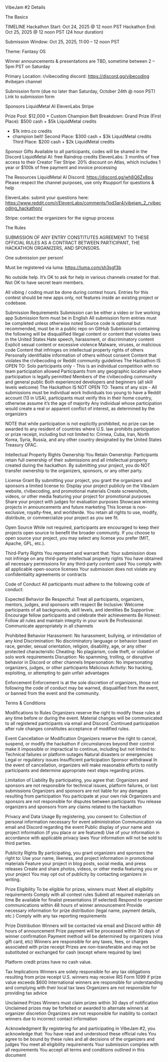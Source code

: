 VibeJam #2 Details



The Basics

TIMELINE
Hackathon Start:	Oct 24, 2025 @ 12 noon PST 
Hackathon End:	Oct 25, 2025 @ 12 noon PST
(24 hour duration)

Submission Window:	Oct 25, 2025, 11:00 – 12 noon PST 

Theme: Fantasy OS

Winner announcements & presentations are TBD, sometime between 2 – 5pm PST on Saturday 

Primary Location: r/vibecoding discord: https://discord.gg/vibecoding 
#vibejam channel 

Submission form (due no later than Saturday, October 24th @ noon PST)
Link to submission form

Sponsors
LiquidMetal AI
ElevenLabs
Stripe 

Prize Pool: $12,000 + Custom Champion Belt 
Breakdown:
Grand Prize (First Place): $500 cash + $5k LiquidMetal credits 
+ $1k intro.co credits 
+ champion belt! 
Second Place: $300 cash + $3k LiquidMetal credits
Third Place: $200 cash + $2k LiquidMetal credits

Sponsor Gifts
Available to all participants, codes will be shared in the Discord 
LiquidMetal AI: free Raindrop credits 
ElevenLabs: 3 months of free access to their Creator Tier
Stripe: 20% discount on Atlas, which includes 1 year or $100k of free payment and invoice processing

The Resources 
LiquidMetal AI Discord: https://discord.gg/wh8Q6Zx8pu 
Please respect the channel purposes, use only #support for questions & help 


ElevenLabs: submit your questions here:
https://www.reddit.com/r/ElevenLabs/comments/1od3ar4/vibejam_2_rvibecoding_hackathon/ 


Stripe: contact the organizers for the signup process  

The Rules

SUBMISSION OF ANY ENTRY CONSTITUTES AGREEMENT TO THESE OFFICIAL RULES AS A CONTRACT BETWEEN PARTICIPANT, THE HACKATHON ORGANIZERS, AND SPONSORS.


One submission per person! 


Must be registered via luma: https://luma.com/sh3sgf3b 


No outside help.
It’s OK to ask for help in various channels created for that. Not OK to have secret team members. 


All vibing / coding must be done during contest hours. 
Entries for this contest should be new apps only, not features inside an existing project or codebase.



Submission Requirements
Submission can be either a video or live working app 
Submission form must be in English 
All submission form entries must be completed unless otherwise noted
Source code is optional but recommended, must be in a public repo on GitHub 
Submissions containing the following will be disqualified
Illegal content or content that violates laws in the United States
Hate speech, harassment, or discriminatory content
Explicit sexual content or excessive violence
Malware, viruses, or malicious code
Content that infringes on intellectual property rights of others
Personally identifiable information of others without consent
Content that violates the r/vibecoding or Reddit community guidelines
The Hackathon IS OPEN TO:
Solo participants only - This is an individual competition with no team participation allowed
Participants from any geographic location where participation is legally permitted
Members of the r/vibecoding community and general public
Both experienced developers and beginners (all skill levels welcome)
The Hackathon IS NOT OPEN TO:
Teams of any size - All submissions must be individual work
Individuals too young to have a Reddit account (13 in USA), participants must verify this in their home country, otherwise assume it’s the age of majority 
Any individual whose participation would create a real or apparent conflict of interest, as determined by the organizers

NOTE that while participation is not explicitly prohibited, no prize can be awarded to any resident of countries where U.S. law prohibits participation or prize receipt, including but not limited to: Crimea, Cuba, Iran, North Korea, Syria, Russia, and any other country designated by the United States Treasury OFAC.
 

Intellectual Property Rights
Ownership
You Retain Ownership: Participants retain full ownership of their submissions and all intellectual property created during the hackathon. By submitting your project, you do NOT transfer ownership to the organizers, sponsors, or any other party.

License Grant
By submitting your project, you grant the organizers and sponsors a limited license to:
Display your project publicly on the VibeJam website, r/vibecoding, and promotional materials
Create screenshots, videos, or other media featuring your project for promotional purposes
Share your project with judges for evaluation purposes
Showcase winning projects in announcements and future marketing
This license is non-exclusive, royalty-free, and worldwide. You retain all rights to use, modify, distribute, or commercialize your project as you see fit.

Open Source
While not required, participants are encouraged to keep their projects open source to benefit the broader community. If you choose to open source your project, you may select any license you prefer (MIT, Apache, GPL, etc.).

Third-Party Rights
You represent and warrant that:
Your submission does not infringe on any third-party intellectual property rights
You have obtained all necessary permissions for any third-party content used
You comply with all applicable open-source licenses
Your submission does not violate any confidentiality agreements or contracts


Code of Conduct
All participants must adhere to the following code of conduct:

Expected Behavior
Be Respectful: Treat all participants, organizers, mentors, judges, and sponsors with respect
Be Inclusive: Welcome participants of all backgrounds, skill levels, and identities
Be Supportive: Encourage fellow participants and celebrate their achievements
Be Honest: Follow all rules and maintain integrity in your work
Be Professional: Communicate appropriately in all channels

Prohibited Behavior
Harassment: No harassment, bullying, or intimidation of any kind
Discrimination: No discriminatory language or behavior based on race, gender, sexual orientation, religion, disability, age, or any other protected characteristic
Cheating: No plagiarism, code theft, or violation of solo work requirements
Disruption: No spamming, trolling, or disruptive behavior in Discord or other channels
Impersonation: No impersonating organizers, judges, or other participants
Malicious Activity: No hacking, exploiting, or attempting to gain unfair advantages

Enforcement
Enforcement is at the sole discretion of organizers, those not following the code of conduct may be warned, disqualified from the event, or banned from the event and the community. 


Terms & Conditions

Modifications to Rules
Organizers reserve the right to modify these rules at any time before or during the event. Material changes will be communicated to all registered participants via email and Discord. Continued participation after rule changes constitutes acceptance of modified rules.

Event Cancellation or Modification
Organizers reserve the right to cancel, suspend, or modify the hackathon if circumstances beyond their control make it impossible or impractical to continue, including but not limited to:
Technical failures or platform outages
Natural disasters or emergencies
Legal or regulatory issues
Insufficient participation
Sponsor withdrawal
In the event of cancellation, organizers will make reasonable efforts to notify participants and determine appropriate next steps regarding prizes.

Limitation of Liability
By participating, you agree that:
Organizers and sponsors are not responsible for technical issues, platform failures, or lost submissions
Organizers and sponsors are not liable for any damages resulting from participation
You participate at your own risk
Organizers and sponsors are not responsible for disputes between participants
You release organizers and sponsors from any claims related to the hackathon

Privacy and Data Usage
By registering, you consent to:
Collection of personal information necessary for event administration
Communication via email and Discord regarding the event
Public display of your name and project information (if you place or are featured)
Use of your information in accordance with applicable privacy laws
Your information will not be sold to third parties. 

Publicity Rights
By participating, you grant organizers and sponsors the right to:
Use your name, likeness, and project information in promotional materials
Feature your project in blog posts, social media, and press releases
Create and share photos, videos, or other media featuring you or your project
You may opt out of publicity by contacting organizers in writing.


Prize Eligibility
To be eligible for prizes, winners must:
Meet all eligibility requirements
Comply with all contest rules
Submit all required materials on time
Be available for finalist presentations (if selected)
Respond to organizer communications within 48 hours of winner announcement
Provide necessary information for prize distribution (legal name, payment details, etc.)
Comply with any tax reporting requirements

Prize Distribution
Winners will be contacted via email and Discord within 48 hours of announcement
Prize payment will be processed within 30 days of winner confirmation
Payment method will be determined by organizers (visa gift card, etc) 
Winners are responsible for any taxes, fees, or charges associated with prize receipt
Prizes are non-transferable and may not be substituted or exchanged for cash (except where required by law)

Platform credit prizes have no cash value. 

Tax Implications
Winners are solely responsible for any tax obligations resulting from prize receipt
U.S. winners may receive IRS Form 1099 if prize value exceeds $600
International winners are responsible for understanding and complying with their local tax laws
Organizers are not responsible for providing tax advice

Unclaimed Prizes
Winners must claim prizes within 30 days of notification
Unclaimed prizes may be forfeited or awarded to alternate winners at organizer discretion
Organizers are not responsible for inability to contact winners due to incorrect contact information


Acknowledgment
By registering for and participating in VibeJam #2, you acknowledge that:
You have read and understood these official rules
You agree to be bound by these rules and all decisions of the organizers and judges
You meet all eligibility requirements
Your submission complies with all requirements
You accept all terms and conditions outlined in this document



